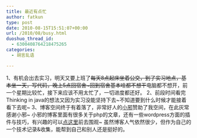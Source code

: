 ```yaml
---
title: 最近有点忙
author: fatkun
type: post
date: 2010-08-15T15:51:07+00:00
url: /2010/08/busy.html
duoshuo_thread_id:
  - 6300408764218475265
categories:
  - 胡言乱语

---
```

1、有机会出去实习，明天又要上班了~~每天8点起床坐着公交，到了实习地点，基本坐一天，写代码，晚上5点回宿舍~回到宿舍基本啥都不想干~~电脑都不想开，前一个星期比较忙，接下来应该不用太忙了，一切进度都还好。
2、前段时间看完Thinking in java的想法又因为实习没能坚持下去~不知道要到什么时候才能接着看下去呢~
3、博客空间终于有着落了，非常好人的[小邪][1]赞助了我空间，在此灰常感谢小邪~ 小邪的博客里面有很多关于php的文章，还有一些wordpress方面的插件与技巧，有兴趣的可以[点这里][1]前去围观~
虽然博客人气依然很少，但作为自己的一个技术记录&收集，能帮到自己和别人还是挺好的。

 [1]: http://evlos.org